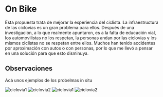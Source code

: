 # On Bike

Esta propuesta trata de mejorar la experiencia del ciclista. La infraestructura de las ciclovías es un gran problema para ellos. Después de una investigación, a lo que realmente apuntaron, es a la falta de educación vial, los automovilistas no los respetan, la personas andan por las ciclovías y los mismos ciclistas no se respetan entre ellos. Muchos han tenido accidentes por aproximación con autos o con personas, por lo que me llevó a pensar en una solución para que esto disminuya. 

## Observaciones

Acá unos ejemplos de los probelmas in situ

![ciclovia1](https://macaraos.github.io/README.md/img/ciclovia1.jpg) ![ciclovia2](https://macaraos.github.io/README.md/img/ciclovia4.jpg)
![ciclovia1](https://macaraos.github.io/README.md/img/ciclovia6.jpg) ![ciclovia2](https://macaraos.github.io/README.md/img/ciclovia7.jpg)
